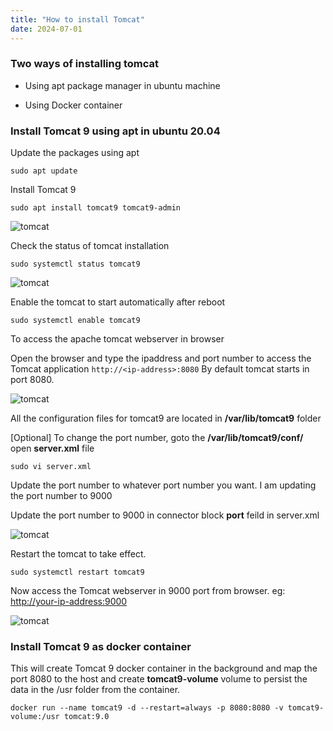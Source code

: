 ```yaml
---
title: "How to install Tomcat"
date: 2024-07-01
---
```


### Two ways of installing tomcat

- Using apt package manager in ubuntu machine

- Using Docker container

### Install Tomcat 9 using apt in ubuntu 20.04

Update the packages using apt

```
sudo apt update
```

Install Tomcat 9

```
sudo apt install tomcat9 tomcat9-admin
```

![tomcat](../images/tomcat-apt-install.png)

Check the status of tomcat installation

```
sudo systemctl status tomcat9
```

![tomcat](../images/tomcat-status.png)

Enable the tomcat to start automatically after reboot

```
sudo systemctl enable tomcat9
```

To access the apache tomcat webserver in browser

Open the browser and type the ipaddress and port number to access the Tomcat application `http://<ip-address>:8080` By default tomcat starts in port 8080.

![tomcat](../images/tomcat-home.png)

All the configuration files for tomcat9 are located in **/var/lib/tomcat9** folder

\[Optional\] To change the port number, goto the **/var/lib/tomcat9/conf/** open **server.xml** file

```
sudo vi server.xml
```

Update the port number to whatever port number you want. I am updating the port number to 9000

Update the port number to 9000 in connector block **port** feild in server.xml

![tomcat](../images/tomcat-port-change.png)

Restart the tomcat to take effect.

```
sudo systemctl restart tomcat9
```

Now access the Tomcat webserver in 9000 port from browser. eg: [http://your-ip-address:9000](http://your-ip-address:9000)

![tomcat](../images/tomcat-server-9000.png)

### Install Tomcat 9 as docker container

This will create Tomcat 9 docker container in the background and map the port 8080 to the host and create **tomcat9-volume** volume to persist the data in the /usr folder from the container.

```
docker run --name tomcat9 -d --restart=always -p 8080:8080 -v tomcat9-volume:/usr tomcat:9.0
```
